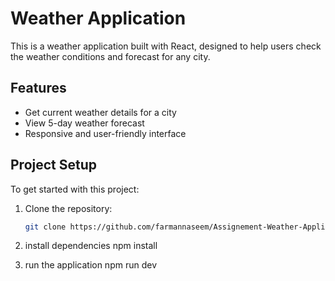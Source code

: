 # Weather Application

This is a weather application built with React, designed to help users check the weather conditions and forecast for any city. 

## Features

- Get current weather details for a city
- View 5-day weather forecast
- Responsive and user-friendly interface

## Project Setup

To get started with this project:

1. Clone the repository:
   ```bash
   git clone https://github.com/farmannaseem/Assignement-Weather-Application.git

2. install dependencies
   npm install
   
4. run the application
    npm run dev
